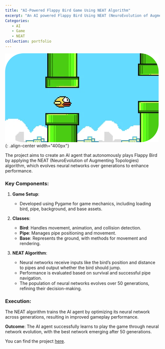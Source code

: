 ```yaml
---
title: "AI-Powered Flappy Bird Game Using NEAT Algorithm"
excerpt: "An AI powered Flappy Bird Using NEAT (NeuroEvolution of Augmenting Topologies) algorithm.<br/><img src='/images/Flappy3D.webpg'>"
Categories: 
   - AI 
   - Game 
   - NEAT
collection: portfolio
---
```


![Flappy](/images/flappy.png){: .align-center width="400px"}


The project aims to create an AI agent that autonomously plays Flappy Bird by applying the NEAT (NeuroEvolution of Augmenting Topologies) algorithm, which evolves neural networks over generations to enhance performance.

### Key Components:

1. **Game Setup**: 
   - Developed using Pygame for game mechanics, including loading bird, pipe, background, and base assets.

2. **Classes**:
   - **Bird**: Handles movement, animation, and collision detection.
   - **Pipe**: Manages pipe positioning and movement.
   - **Base**: Represents the ground, with methods for movement and rendering.

3. **NEAT Algorithm**:
   - Neural networks receive inputs like the bird’s position and distance to pipes and output whether the bird should jump.
   - Performance is evaluated based on survival and successful pipe navigation.
   - The population of neural networks evolves over 50 generations, refining their decision-making.

### Execution:
The NEAT algorithm trains the AI agent by optimizing its neural network across generations, resulting in improved gameplay performance.

**Outcome**: The AI agent successfully learns to play the game through neural network evolution, with the best network emerging after 50 generations. 

You can find the project [here](https://github.com/sourish-ml/AI-Powered-Flappy-Bird-Game-Using-NEAT-Algorithm).